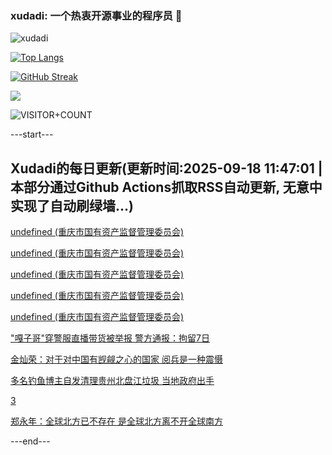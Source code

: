 ### xudadi: 一个热衷开源事业的程序员 👋

![xudadi](https://github-readme-stats-git-masterorgs-github-readme-stats-team.vercel.app/api?username=xudadi)

[![Top Langs](https://github-readme-stats.vercel.app/api/top-langs/?username=xudadi)](https://github.com/anuraghazra/github-readme-stats)

[![GitHub Streak](https://streak-stats.demolab.com?user=xudadi&locale=zh_Hans)](https://git.io/streak-stats)

![](https://raw.githubusercontent.com/xudadi/xudadi/main/assets/github-contribution-grid-snake.svg)

![VISITOR+COUNT](https://komarev.com/ghpvc/?username=xudadi&label=VISITOR+COUNT)


---start---

## Xudadi的每日更新(更新时间:2025-09-18 11:47:01 | 本部分通过Github Actions抓取RSS自动更新, 无意中实现了自动刷绿墙...)

[undefined (重庆市国有资产监督管理委员会)](https://dadilab.github.io/feeds/all.xml)

[undefined (重庆市国有资产监督管理委员会)](https://dadilab.github.io/feeds/all.xml)

[undefined (重庆市国有资产监督管理委员会)](https://dadilab.github.io/feeds/all.xml)

[undefined (重庆市国有资产监督管理委员会)](https://dadilab.github.io/feeds/all.xml)

[undefined (重庆市国有资产监督管理委员会)](https://dadilab.github.io/feeds/all.xml)

["嘎子哥"穿警服直播带货被举报 警方通报：拘留7日](https://m.163.com/news/article/K9MM790A0001899O.html)

[金灿荣：对于对中国有觊觎之心的国家 阅兵是一种震慑](https://m.163.com/news/article/K9MBLKFG0514R9OJ.html)

[多名钓鱼博主自发清理贵州北盘江垃圾 当地政府出手](https://m.163.com/news/article/K9LOTLHL053469M5.html)

[3](https://m.163.com/touch/news/sub/domestic)

[郑永年：全球北方已不存在 是全球北方离不开全球南方](https://m.163.com/news/article/K9M1ES4R051492T3.html)

---end---
